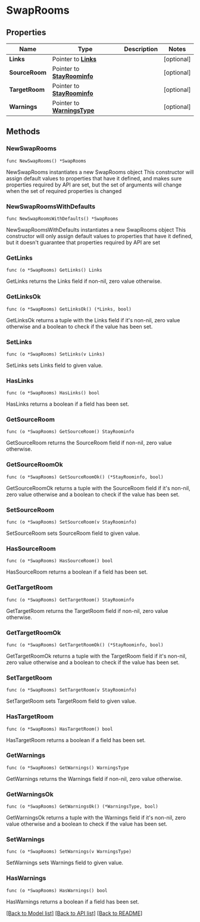 # SwapRooms

## Properties

Name | Type | Description | Notes
------------ | ------------- | ------------- | -------------
**Links** | Pointer to [**Links**](Links.md) |  | [optional] 
**SourceRoom** | Pointer to [**StayRoominfo**](StayRoominfo.md) |  | [optional] 
**TargetRoom** | Pointer to [**StayRoominfo**](StayRoominfo.md) |  | [optional] 
**Warnings** | Pointer to [**WarningsType**](WarningsType.md) |  | [optional] 

## Methods

### NewSwapRooms

`func NewSwapRooms() *SwapRooms`

NewSwapRooms instantiates a new SwapRooms object
This constructor will assign default values to properties that have it defined,
and makes sure properties required by API are set, but the set of arguments
will change when the set of required properties is changed

### NewSwapRoomsWithDefaults

`func NewSwapRoomsWithDefaults() *SwapRooms`

NewSwapRoomsWithDefaults instantiates a new SwapRooms object
This constructor will only assign default values to properties that have it defined,
but it doesn't guarantee that properties required by API are set

### GetLinks

`func (o *SwapRooms) GetLinks() Links`

GetLinks returns the Links field if non-nil, zero value otherwise.

### GetLinksOk

`func (o *SwapRooms) GetLinksOk() (*Links, bool)`

GetLinksOk returns a tuple with the Links field if it's non-nil, zero value otherwise
and a boolean to check if the value has been set.

### SetLinks

`func (o *SwapRooms) SetLinks(v Links)`

SetLinks sets Links field to given value.

### HasLinks

`func (o *SwapRooms) HasLinks() bool`

HasLinks returns a boolean if a field has been set.

### GetSourceRoom

`func (o *SwapRooms) GetSourceRoom() StayRoominfo`

GetSourceRoom returns the SourceRoom field if non-nil, zero value otherwise.

### GetSourceRoomOk

`func (o *SwapRooms) GetSourceRoomOk() (*StayRoominfo, bool)`

GetSourceRoomOk returns a tuple with the SourceRoom field if it's non-nil, zero value otherwise
and a boolean to check if the value has been set.

### SetSourceRoom

`func (o *SwapRooms) SetSourceRoom(v StayRoominfo)`

SetSourceRoom sets SourceRoom field to given value.

### HasSourceRoom

`func (o *SwapRooms) HasSourceRoom() bool`

HasSourceRoom returns a boolean if a field has been set.

### GetTargetRoom

`func (o *SwapRooms) GetTargetRoom() StayRoominfo`

GetTargetRoom returns the TargetRoom field if non-nil, zero value otherwise.

### GetTargetRoomOk

`func (o *SwapRooms) GetTargetRoomOk() (*StayRoominfo, bool)`

GetTargetRoomOk returns a tuple with the TargetRoom field if it's non-nil, zero value otherwise
and a boolean to check if the value has been set.

### SetTargetRoom

`func (o *SwapRooms) SetTargetRoom(v StayRoominfo)`

SetTargetRoom sets TargetRoom field to given value.

### HasTargetRoom

`func (o *SwapRooms) HasTargetRoom() bool`

HasTargetRoom returns a boolean if a field has been set.

### GetWarnings

`func (o *SwapRooms) GetWarnings() WarningsType`

GetWarnings returns the Warnings field if non-nil, zero value otherwise.

### GetWarningsOk

`func (o *SwapRooms) GetWarningsOk() (*WarningsType, bool)`

GetWarningsOk returns a tuple with the Warnings field if it's non-nil, zero value otherwise
and a boolean to check if the value has been set.

### SetWarnings

`func (o *SwapRooms) SetWarnings(v WarningsType)`

SetWarnings sets Warnings field to given value.

### HasWarnings

`func (o *SwapRooms) HasWarnings() bool`

HasWarnings returns a boolean if a field has been set.


[[Back to Model list]](../README.md#documentation-for-models) [[Back to API list]](../README.md#documentation-for-api-endpoints) [[Back to README]](../README.md)


